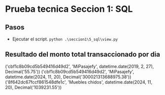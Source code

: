 # Prueba tecnica Seccion 1: SQL

## Pasos 
- Ejecutar el script. `python .\seccion1\5_sql\view.py`

## Resultado del monto total transaccionado por dia

('cbf1c8b09cd5b549416d49d2', 'MiPasajefy', datetime.date(2019, 2, 27), Decimal('55.75'))
('cbf1c8b09cd5b549416d49d2', 'MiPasajefy', datetime.date(2024, 11, 20), Decimal('300021313688975.38'))
('8f642dc67fccf861548dfe1c', 'Muebles chidos', datetime.date(2024, 11, 20), Decimal('1039231.55'))